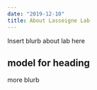 ```yaml
---
date: "2019-12-10"
title: About Lasseigne Lab
---
```


Insert blurb about lab here

## model for heading

more blurb
